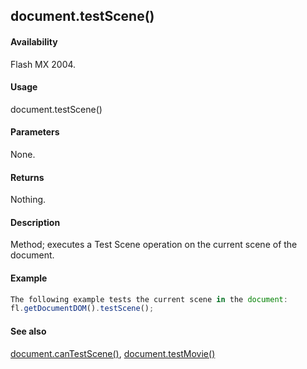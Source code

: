 ## document.testScene()

#### Availability

Flash MX 2004.

#### Usage

document.testScene()

#### Parameters

None.

#### Returns

Nothing.

#### Description

Method; executes a Test Scene operation on the current scene of the document.

#### Example

```javascript
The following example tests the current scene in the document:
fl.getDocumentDOM().testScene();

```
#### See also

[document.canTestScene()](#_bookmark148), [document.testMovie()](#_bookmark328)
